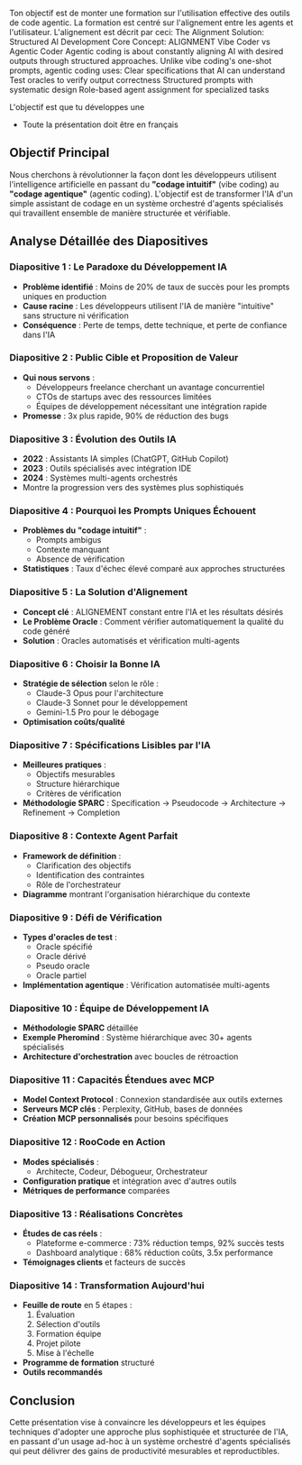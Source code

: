 Ton objectif est de monter une formation sur l'utilisation effective des outils de code agentic. La formation est centré sur l'alignement entre les agents et l'utilisateur. 
L'alignement est décrit par ceci: 
The Alignment Solution: Structured AI Development
Core Concept:
ALIGNMENT
Vibe Coder vs Agentic Coder
Agentic coding is about constantly aligning AI with desired
outputs through structured approaches.
Unlike vibe coding's one-shot prompts, agentic coding uses:
Clear specifications that AI can understand
Test oracles to verify output correctness
Structured prompts with systematic design
Role-based agent assignment for specialized tasks

L'objectif est que tu développes une 


* Toute la présentation doit être en français

## Objectif Principal

Nous cherchons à révolutionner la façon dont les développeurs utilisent l'intelligence artificielle en passant du **"codage intuitif"** (vibe coding) au **"codage agentique"** (agentic coding). L'objectif est de transformer l'IA d'un simple assistant de codage en un système orchestré d'agents spécialisés qui travaillent ensemble de manière structurée et vérifiable.

## Analyse Détaillée des Diapositives

### **Diapositive 1 : Le Paradoxe du Développement IA**
- **Problème identifié** : Moins de 20% de taux de succès pour les prompts uniques en production
- **Cause racine** : Les développeurs utilisent l'IA de manière "intuitive" sans structure ni vérification
- **Conséquence** : Perte de temps, dette technique, et perte de confiance dans l'IA

### **Diapositive 2 : Public Cible et Proposition de Valeur**
- **Qui nous servons** :
  - Développeurs freelance cherchant un avantage concurrentiel
  - CTOs de startups avec des ressources limitées
  - Équipes de développement nécessitant une intégration rapide
- **Promesse** : 3x plus rapide, 90% de réduction des bugs

### **Diapositive 3 : Évolution des Outils IA**
- **2022** : Assistants IA simples (ChatGPT, GitHub Copilot)
- **2023** : Outils spécialisés avec intégration IDE
- **2024** : Systèmes multi-agents orchestrés
- Montre la progression vers des systèmes plus sophistiqués

### **Diapositive 4 : Pourquoi les Prompts Uniques Échouent**
- **Problèmes du "codage intuitif"** :
  - Prompts ambigus
  - Contexte manquant
  - Absence de vérification
- **Statistiques** : Taux d'échec élevé comparé aux approches structurées

### **Diapositive 5 : La Solution d'Alignement**
- **Concept clé** : ALIGNEMENT constant entre l'IA et les résultats désirés
- **Le Problème Oracle** : Comment vérifier automatiquement la qualité du code généré
- **Solution** : Oracles automatisés et vérification multi-agents

### **Diapositive 6 : Choisir la Bonne IA**
- **Stratégie de sélection** selon le rôle :
  - Claude-3 Opus pour l'architecture
  - Claude-3 Sonnet pour le développement
  - Gemini-1.5 Pro pour le débogage
- **Optimisation coûts/qualité**

### **Diapositive 7 : Spécifications Lisibles par l'IA**
- **Meilleures pratiques** :
  - Objectifs mesurables
  - Structure hiérarchique
  - Critères de vérification
- **Méthodologie SPARC** : Specification → Pseudocode → Architecture → Refinement → Completion

### **Diapositive 8 : Contexte Agent Parfait**
- **Framework de définition** :
  - Clarification des objectifs
  - Identification des contraintes
  - Rôle de l'orchestrateur
- **Diagramme** montrant l'organisation hiérarchique du contexte

### **Diapositive 9 : Défi de Vérification**
- **Types d'oracles de test** :
  - Oracle spécifié
  - Oracle dérivé
  - Pseudo oracle
  - Oracle partiel
- **Implémentation agentique** : Vérification automatisée multi-agents

### **Diapositive 10 : Équipe de Développement IA**
- **Méthodologie SPARC** détaillée
- **Exemple Pheromind** : Système hiérarchique avec 30+ agents spécialisés
- **Architecture d'orchestration** avec boucles de rétroaction

### **Diapositive 11 : Capacités Étendues avec MCP**
- **Model Context Protocol** : Connexion standardisée aux outils externes
- **Serveurs MCP clés** : Perplexity, GitHub, bases de données
- **Création MCP personnalisés** pour besoins spécifiques

### **Diapositive 12 : RooCode en Action**
- **Modes spécialisés** :
  - Architecte, Codeur, Débogueur, Orchestrateur
- **Configuration pratique** et intégration avec d'autres outils
- **Métriques de performance** comparées

### **Diapositive 13 : Réalisations Concrètes**
- **Études de cas réels** :
  - Plateforme e-commerce : 73% réduction temps, 92% succès tests
  - Dashboard analytique : 68% réduction coûts, 3.5x performance
- **Témoignages clients** et facteurs de succès

### **Diapositive 14 : Transformation Aujourd'hui**
- **Feuille de route** en 5 étapes :
  1. Évaluation
  2. Sélection d'outils
  3. Formation équipe
  4. Projet pilote
  5. Mise à l'échelle
- **Programme de formation** structuré
- **Outils recommandés**

## Conclusion

Cette présentation vise à convaincre les développeurs et les équipes techniques d'adopter une approche plus sophistiquée et structurée de l'IA, en passant d'un usage ad-hoc à un système orchestré d'agents spécialisés qui peut délivrer des gains de productivité mesurables et reproductibles.